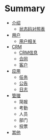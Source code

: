 # Summary

* [介绍](README.md)
   * [状态码对照表](STATUSCODE.md)
* [用户](user/README.md)
   * [用户相关](user/users.md)
* [CRM](crm/README.md)
   * [CRM信息](crm/crminfo.md)
   * [合同](crm/contracts.md)
   * [客户](crm/customers.md)
* [应用](app/README.md)
   * [任务](app/tasks.md)
   * [公告](app/notices.md)
   * [日志](app/worklogs.md)
* [管理](management/README.md)
   * 简报
   * 考勤
   * 人员
   * 部门
   * 投票
* [其他](other/README.md)

